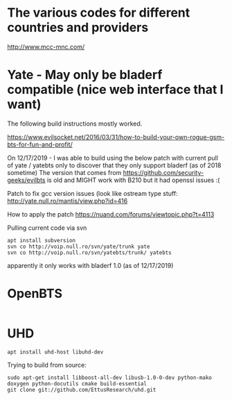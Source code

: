 <!-- TITLE: Btswork -->
<!-- SUBTITLE: A quick summary of Btswork -->


# The various codes for different countries and providers
http://www.mcc-mnc.com/



# Yate - May only be bladerf compatible (nice web interface that I want)
The following build instructions mostly worked.

https://www.evilsocket.net/2016/03/31/how-to-build-your-own-rogue-gsm-bts-for-fun-and-profit/

On 12/17/2019 - I was able to build using the below patch with current pull of yate / yatebts only to discover that they only support bladerf (as of 2018 sometime)
The version that comes from https://github.com/security-geeks/evilbts is old and MIGHT work with B210 but it had openssl issues :(




Patch to fix gcc version issues (look like ostream type stuff:
http://yate.null.ro/mantis/view.php?id=416

How to apply the patch
https://nuand.com/forums/viewtopic.php?t=4113



Pulling current code via svn
```
apt install subversion
svn co http://voip.null.ro/svn/yate/trunk yate
svn co http://voip.null.ro/svn/yatebts/trunk/ yatebts
```

apparently it only works with bladerf 1.0 (as of 12/17/2019)

# OpenBTS
```
```

# UHD
```
apt install uhd-host libuhd-dev
```

Trying to build from source:

```
sudo apt-get install libboost-all-dev libusb-1.0-0-dev python-mako doxygen python-docutils cmake build-essential
git clone git://github.com/EttusResearch/uhd.git
```

